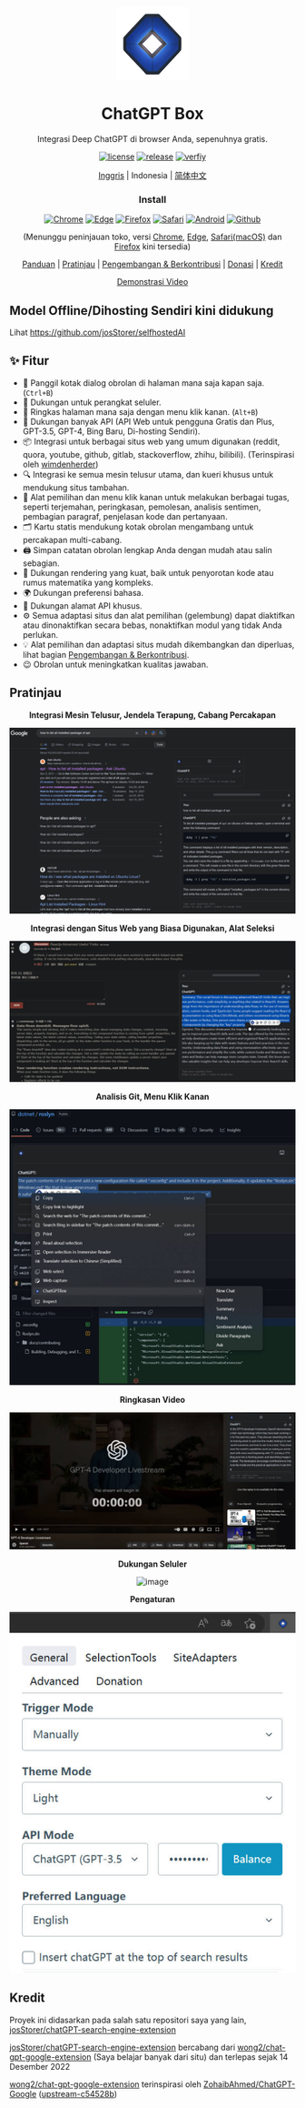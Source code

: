 <p align="center">
    <img src="./src/logo.png">
</p>

<h1 align="center">ChatGPT Box</h1>

<div align="center">

Integrasi Deep ChatGPT di browser Anda, sepenuhnya gratis.

[![license][license-image]][license-url]
[![release][release-image]][release-url]
[![verfiy][verify-image]][verify-url]

[Inggris](README.md) | Indonesia | [简体中文](README_ZH.md)

### Install

[![Chrome][Chrome-image]][Chrome-url]
[![Edge][Edge-image]][Edge-url]
[![Firefox][Firefox-image]][Firefox-url]
[![Safari][Safari-image]][Safari-url]
[![Android][Android-image]][Android-url]
[![Github][Github-image]][Github-url]

(Menunggu peninjauan toko, versi [Chrome][Chrome-url], [Edge][Edge-url], [Safari(macOS)][Safari-url] dan [Firefox][Firefox-url] kini tersedia)

[Panduan](https://github.com/josStorer/chatGPTBox/wiki/Guide) |
[Pratinjau](#Pratinjau) |
[Pengembangan & Berkontribusi][dev-url] |
[Donasi](https://www.buymeacoffee.com/josStorer) |
[Kredit](#Kredit)

[Demonstrasi Video](https://www.youtube.com/watch?v=E1smDxJvTRs)

[dev-url]: https://github.com/josStorer/chatGPTBox/wiki/Development&Contributing

[license-image]: http://img.shields.io/badge/license-MIT-blue.svg

[license-url]: https://github.com/josStorer/chatGPTBox/blob/master/LICENSE

[release-image]: https://img.shields.io/github/release/josStorer/chatGPTBox.svg

[release-url]: https://github.com/josStorer/chatGPTBox/releases/latest

[verify-image]: https://github.com/josStorer/chatGPTBox/workflows/verify-configs/badge.svg

[verify-url]: https://github.com/josStorer/chatGPTBox/actions/workflows/verify-configs.yml

[Chrome-image]: https://img.shields.io/badge/-Chrome-brightgreen?logo=google-chrome&logoColor=white

[Chrome-url]: https://chrome.google.com/webstore/detail/chatgptbox/eobbhoofkanlmddnplfhnmkfbnlhpbbo

[Edge-image]: https://img.shields.io/badge/-Edge-blue?logo=microsoft-edge&logoColor=white

[Edge-url]: https://microsoftedge.microsoft.com/addons/detail/fission-chatbox-best/enjmfilpkbbabhgeoadmdpjjpnahkogf

[Firefox-image]: https://img.shields.io/badge/-Firefox-orange?logo=firefox-browser&logoColor=white

[Firefox-url]: https://addons.mozilla.org/firefox/addon/chatgptbox/

[Safari-image]: https://img.shields.io/badge/-Safari-blue?logo=safari&logoColor=white

[Safari-url]: https://apps.apple.com/app/fission-chatbox/id6446611121

[Android-image]: https://img.shields.io/badge/-Android-brightgreen?logo=android&logoColor=white

[Android-url]: https://github.com/josStorer/chatGPTBox/wiki/Install#install-to-android

[Github-image]: https://img.shields.io/badge/-Github-black?logo=github&logoColor=white

[Github-url]: https://github.com/josStorer/chatGPTBox/wiki/Install

</div>

## Model Offline/Dihosting Sendiri kini didukung

   Lihat https://github.com/josStorer/selfhostedAI

## ✨ Fitur

- 🌈 Panggil kotak dialog obrolan di halaman mana saja kapan saja. (`Ctrl+B`)
- 📱 Dukungan untuk perangkat seluler.
- 📓 Ringkas halaman mana saja dengan menu klik kanan. (`Alt+B`)
- 🔗 Dukungan banyak API (API Web untuk pengguna Gratis dan Plus, GPT-3.5, GPT-4, Bing Baru, Di-hosting Sendiri).
- 📦 Integrasi untuk berbagai situs web yang umum digunakan (reddit, quora, youtube, github, gitlab, stackoverflow, zhihu, bilibili). (Terinspirasi oleh [wimdenherder](https://github.com/wimdenherder))
- 🔍 Integrasi ke semua mesin telusur utama, dan kueri khusus untuk mendukung situs tambahan.
- 🧰 Alat pemilihan dan menu klik kanan untuk melakukan berbagai tugas, seperti terjemahan, peringkasan, pemolesan,
   analisis sentimen, pembagian paragraf, penjelasan kode dan pertanyaan.
- 🗂️ Kartu statis mendukung kotak obrolan mengambang untuk percakapan multi-cabang.
- 🖨️ Simpan catatan obrolan lengkap Anda dengan mudah atau salin sebagian.
- 🎨 Dukungan rendering yang kuat, baik untuk penyorotan kode atau rumus matematika yang kompleks.
- 🌍 Dukungan preferensi bahasa.
- 📝 Dukungan alamat API khusus.
- ⚙️ Semua adaptasi situs dan alat pemilihan (gelembung) dapat diaktifkan atau dinonaktifkan secara bebas, nonaktifkan modul yang tidak Anda perlukan.
- 💡 Alat pemilihan dan adaptasi situs mudah dikembangkan dan diperluas, lihat bagian [Pengembangan & Berkontribusi][dev-url].
- 😉 Obrolan untuk meningkatkan kualitas jawaban.

## Pratinjau

<div align="center">

**Integrasi Mesin Telusur, Jendela Terapung, Cabang Percakapan**

![preview_google_floatingwindow_conversationbranch](screenshots/preview_google_floatingwindow_conversationbranch.jpg)

**Integrasi dengan Situs Web yang Biasa Digunakan, Alat Seleksi**

![preview_reddit_selectiontools](screenshots/preview_reddit_selectiontools.jpg)

**Analisis Git, Menu Klik Kanan**

![preview_github_rightclickmenu](screenshots/preview_github_rightclickmenu.jpg)

**Ringkasan Video**

![preview_youtube](screenshots/preview_youtube.jpg)

**Dukungan Seluler**

![image](https://user-images.githubusercontent.com/13366013/225529110-9221c8ce-ad41-423e-b6ec-097981e74b66.png)

**Pengaturan**

![preview_settings](screenshots/preview_settings.jpg)

</div>

## Kredit

Proyek ini didasarkan pada salah satu repositori saya yang lain, [josStorer/chatGPT-search-engine-extension](https://github.com/josStorer/chatGPT-search-engine-extension)

[josStorer/chatGPT-search-engine-extension](https://github.com/josStorer/chatGPT-search-engine-extension) bercabang
dari [wong2/chat-gpt-google-extension](https://github.com/wong2/chat-gpt-google-extension) (Saya belajar banyak dari situ)
dan terlepas sejak 14 Desember 2022

[wong2/chat-gpt-google-extension](https://github.com/wong2/chat-gpt-google-extension) terinspirasi
oleh [ZohaibAhmed/ChatGPT-Google](https://github.com/ZohaibAhmed/ChatGPT-Google) ([upstream-c54528b](https://github.com/wong2/chatgpt-google-extension/commit/c54528b0e13058ab78bfb433c92603db017d1b6b))
